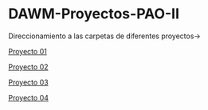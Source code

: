 # DAWM-Proyectos-PAO-II
 
Direccionamiento a las carpetas de diferentes proyectos->

[Proyecto 01](proyecto01)

[Proyecto 02](proyecto02)

[Proyecto 03](proyecto03)

[Proyecto 04](proyecto04)
